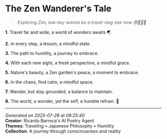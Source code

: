 # The Zen Wanderer's Tale

> *Exploring Zen, low-key wanna be a travel vlog star now 😎🚶🏼‍♀️*

**1.** Travel far and wide, a world of wonders awaits 🌏


**2.** In every step, a lesson, a mindful state.


**3.** The path to humility, a journey to embrace.


**4.** With each new sight, a fresh perspective, a mindful grace.


**5.** Nature's beauty, a Zen garden's peace, a moment to embrace.


**6.** In the chaos, find calm, a mindful space.


**7.** Wander, but stay grounded, a balance to maintain.


**8.** The world, a wonder, yet the self, a humble refrain. 🗻



---

*Generated on 2025-07-28 at 09:25:40*  
**Creator**: Ricardo Barroca's AI Poetry Agent  
**Themes**: Traveling • Japanese Philosophy • Humility  
**Collection**: A journey through consciousness and reality